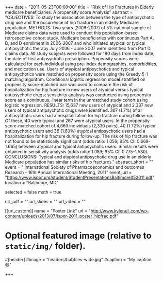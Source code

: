 +++
date = "2011-05-23T00:00:00"
title = "Risk of Hip Fractures in Elderly medicare beneficiaries: A propensity score Analysis"
abstract = "OBJECTIVES: To study the association between the type of antipsychotic drug use and the occurrence of hip fracture in an elderly Medicare population. METHODS: Two years (2006-2007) of 5% national sample of Medicare claims data were used to conduct this population-based retrospective cohort study. Medicare beneficiaries with continuous Part A, B, and D enrollment in 2006-2007 and who initiated atypical or typical antipsychotic therapy July 2006 - June 2007 were identified from Part D claims data. All study subjects were followed for 180 days from index date, the date of first antipsychotic prescription. Propensity scores were calculated for each individual using pre-index demographics, comorbidities, and medication use. Users of atypical antipsychotics and typical antipsychotics were matched on propensity score using the Greedy 5-1 matching algorithm. Conditional logistic regression model stratified on propensity score-matched pair was used to compare the risk of hospitalization for hip fracture in new users of atypical versus typical antipsychotic drugs; sensitivity analysis was conducted using propensity score as a continuous, linear term in the unmatched study cohort using logistic regression. RESULTS: 15,637 new users of atypical and 2,337 new users of typical antipsychotic drugs were identified. 307 (1.7%) of all antipsychotic users had a hospitalization for hip fracture during follow-up. Of these, 40 were typical and 267 were atypical users. In the propensity score-matched cohort of 4,660 individuals (2,330 pairs), 40 (1.72%) typical antipsychotic users and 38 (1.63%) atypical antipsychotic users had a hospitalization for hip fracture during follow-up. The risk of hip fracture was not found to be statistically significant (odds ratio: 1.056; 95% CI: 0.669-1.665) between atypical and typical antipsychotic users. Similar results were obtained in sensitivity analysis (odds ratio: 1.089; 95% CI: 0.775-1.530). CONCLUSIONS: Typical and atypical antipsychotic drug use in an elderly Medicare population has similar risks of hip fractures."
abstract_short = ""
event = " International Society of Pharmacoeconomics and outcomes Research - 16th Annual International Meeting, 2011"
event_url = "https://www.ispor.org/student/StudentPresentationsBaltimore052011.pdf"
location = "Baltimore, MD"

selected = false
math = true

url_pdf = ""
url_slides = ""
url_video = ""

[[url_custom]]
name = "Poster Link"
url = "http://www.kylenull.com/wp-content/uploads/2013/07/ispor-2011_poster_hipfrac.pdf"




# Optional featured image (relative to `static/img/` folder).
#[header]
#image = "headers/bubbles-wide.jpg"
#caption = "My caption :smile:"



+++
